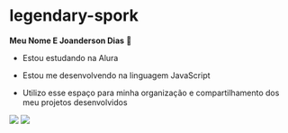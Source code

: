 # legendary-spork

**Meu Nome E Joanderson Dias** 🔱

 - Estou estudando na Alura
 
 - Estou me desenvolvendo na linguagem JavaScript

 - Utilizo esse espaço para minha organização e compartilhamento dos meu projetos desenvolvidos

![](https://media1.tenor.com/m/-IGv_i2BXpAAAAAC/gefeliciteerd.gif)                                                       ![](https://media.tenor.com/rCsPF7axUMMAAAAi/skully.gif)



